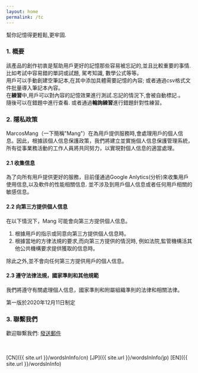 ```yaml
---
layout: home
permalink: /tc
---
```


幫你記憶得更輕鬆,更牢固.

<!--#### 快速索引

- <a href="#summary">概要</a>
- <a href="#guide">使用教程</a>
- <a href="#privacy">隐私政策</a>
- <a href="#contact">联系我们</a>
- <a href="#notice">通知</a>-->

<h3 id="summary">1. 概要
</h3>

該產品的創作初衷是幫助用戶更好的記憶那些容易被忘記的,並且比較重要的事情.<br>
比如考試中容易錯的單詞或試題, 駕考知識, 數學公式等等。 <br>
用戶可以手動創建空筆記本,在其中添加具體需要記憶的內容; 或者通過csv格式文件批量導入筆記本內容。 <br>
在**練習**中,用戶可以對內容的記憶效果進行測試.忘記的情況下,會被自動標記.。 <br>
隨後可以在錯題中進行查看. 或者通過**輪詢練習**進行錯題針對性練習。

<!--
<h3 id="guide">使用教程
</h3>

#### 1. 笔记本的创建和配置

1. 通过本地CSV文件导入
2. 
#### 2. 练习开始
-->

<h3 id="privacy">2. 隱私政策
</h3>

MarcosMang（一下簡稱"Mang"）在為用戶提供服務時,會處理用戶的個人信息。因此，根據該個人信息保護政策，我們將建立並實施個人信息保護管理系統，所有從事業務活動的工作人員將共同努力，以實現對個人信息的適當處理。

#### 2.1 收集信息
為了向所有用戶提供更好的服務，目前僅通過Google Anlytics(分析)來收集用戶使用信息,以及軟件的性能相關信息. 並不涉及到用戶個人信息或者任何用戶相關的敏感信息。

#### 2.2 向第三方提供個人信息
在以下情況下，Mang 可能會向第三方提供個人信息。

1. 根據用戶的指示或同意向第三方提供個人信息時。
2. 根據當地的方律法規的要求,而向第三方提供的情況時, 例如法院,監管機構活其他公共機構要求提供獲取的信息時。

除此之外,並不會向任何第三方提供用戶的個人信息。

#### 2.3 遵守法律法規，國家準則和其他規範
我們將遵守有關處理個人信息，國家準則和附屬組織準則的法律和相關法律。

第一版於2020年12月11日制定

<h3 id="contact">3. 聯繫我們
</h3>

歡迎聯繫我們: <a href="mailto:lingfengmarskey@gmail.com?subject=WordsIn諮詢">發送郵件</a>

<br>
<br>
[CN]({{ site.url }}/wordsInInfo/cn)
[JP]({{ site.url }}/wordsInInfo/jp)
[EN]({{ site.url }}/wordsInInfo)

<!--<h3 id="notice">4. 通知
</h3>
-->
<!--<h5 id="qa">常见问题</h5>
>  csv文件的格式要求?
> > 文件格式要求如下
-->
